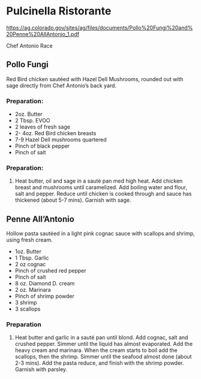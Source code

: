 # Pulcinella Ristorante

https://ag.colorado.gov/sites/ag/files/documents/Pollo%20Fungi%20and%20Penne%20AllAntonio_1.pdf

Chef Antonio Race

## Pollo Fungi

Red Bird chicken sautéed with Hazel Dell Mushrooms, rounded out with sage directly from Chef
Antonio’s back yard.

### Preparation: 

- 2oz. Butter
- 2 Tbsp. EVOO
- 2 leaves of fresh sage
- 2- 4oz. Red Bird chicken breasts
- 7-9 Hazel Dell mushrooms quartered
- Pinch of black pepper
- Pinch of salt

### Preparation:

1. Heat butter, oil and sage in a sauté pan med high heat. Add chicken breast and
mushrooms until caramelized. Add boiling water and flour, salt and pepper. Reduce
until chicken is cooked through and sauce has thickened (about 5-7 mins). Garnish with
sage.

## Penne All’Antonio

Hollow pasta sautéed in a light pink cognac sauce with scallops and shrimp, using fresh cream.

- 1oz. Butter
- 1 Tbsp. Garlic
- 2 oz cognac
- Pinch of crushed red pepper
- Pinch of salt
- 8 oz. Diamond D. cream
- 2 oz. Marinara
- Pinch of shrimp powder
- 3 shrimp
- 3 scallops
 
### Preparation

1. Heat butter and garlic in a sauté pan until blond. Add cognac, salt and crushed pepper.
Simmer until the liquid has almost evaporated. Add the heavy cream and marinara.
When the cream starts to boil add the scallops, then the shrimp. Simmer until the seafood
almost done (about 2-3 mins). Add the pasta reduce, and finish with the shrimp powder.
Garnish with parsley.

